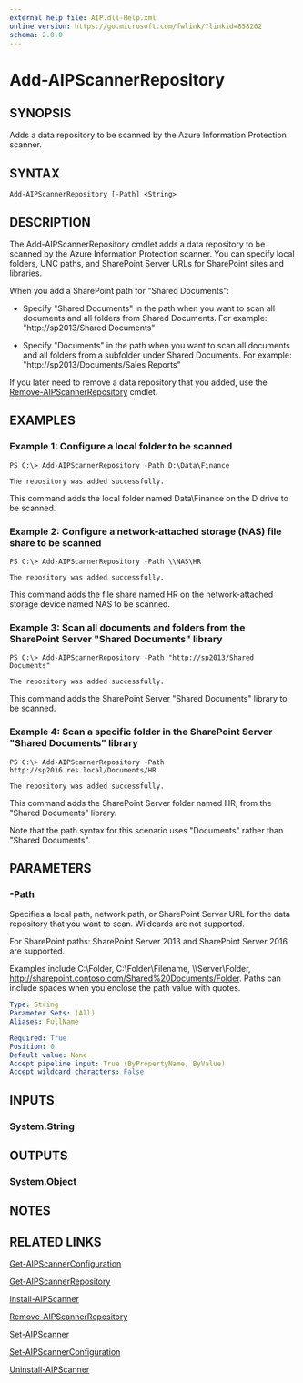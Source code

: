 ```yaml
---
external help file: AIP.dll-Help.xml
online version: https://go.microsoft.com/fwlink/?linkid=858202
schema: 2.0.0
---
```


# Add-AIPScannerRepository

## SYNOPSIS
Adds a data repository to be scanned by the Azure Information Protection scanner. 

## SYNTAX

```
Add-AIPScannerRepository [-Path] <String>
```

## DESCRIPTION
The Add-AIPScannerRepository cmdlet adds a data repository to be scanned by the Azure Information Protection scanner. You can specify local folders, UNC paths, and SharePoint Server URLs for SharePoint sites and libraries. 

When you add a SharePoint path for "Shared Documents":

- Specify "Shared Documents" in the path when you want to scan all documents and all folders from Shared Documents. For example: "http://sp2013/Shared Documents"

- Specify "Documents" in the path when you want to scan all documents and all folders from a subfolder under Shared Documents. For example: "http://sp2013/Documents/Sales Reports"

If you later need to remove a data repository that you added, use the [Remove-AIPScannerRepository](./Remove-AIPScannerRepository) cmdlet.


## EXAMPLES

### Example 1: Configure a local folder to be scanned

```
PS C:\> Add-AIPScannerRepository -Path D:\Data\Finance

The repository was added successfully.
```

This command adds the local folder named Data\Finance on the D drive to be scanned.

### Example 2: Configure a network-attached storage (NAS) file share to be scanned

```
PS C:\> Add-AIPScannerRepository -Path \\NAS\HR

The repository was added successfully.
```

This command adds the file share named HR on the network-attached storage device named NAS to be scanned.

### Example 3: Scan all documents and folders from the SharePoint Server "Shared Documents" library

```
PS C:\> Add-AIPScannerRepository -Path "http://sp2013/Shared Documents"

The repository was added successfully.
```

This command adds the SharePoint Server "Shared Documents" library to be scanned.

### Example 4: Scan a specific folder in the SharePoint Server "Shared Documents" library

```
PS C:\> Add-AIPScannerRepository -Path http://sp2016.res.local/Documents/HR

The repository was added successfully.
```

This command adds the SharePoint Server folder named HR, from the "Shared Documents" library. 

Note that the path syntax for this scenario uses "Documents" rather than "Shared Documents".

## PARAMETERS

### -Path
Specifies a local path, network path, or SharePoint Server URL for the data repository that you want to scan. Wildcards are not supported.

For SharePoint paths: SharePoint Server 2013 and SharePoint Server 2016 are supported.

Examples include C:\Folder\, C:\Folder\Filename, \\\Server\Folder, http://sharepoint.contoso.com/Shared%20Documents/Folder. Paths can include spaces when you enclose the path value with quotes.

```yaml
Type: String
Parameter Sets: (All)
Aliases: FullName

Required: True
Position: 0
Default value: None
Accept pipeline input: True (ByPropertyName, ByValue)
Accept wildcard characters: False
```

## INPUTS

### System.String


## OUTPUTS

### System.Object

## NOTES

## RELATED LINKS

[Get-AIPScannerConfiguration](./Get-AIPScannerConfiguration.md)

[Get-AIPScannerRepository](./Get-AIPScannerRepository.md)

[Install-AIPScanner](./Install-AIPScanner.md)

[Remove-AIPScannerRepository](./Remove-AIPScannerRepository.md)

[Set-AIPScanner](./Set-AIPScanner.md)

[Set-AIPScannerConfiguration](./Set-AIPScannerConfiguration.md)

[Uninstall-AIPScanner](./Uninstall-AIPScanner.md)

